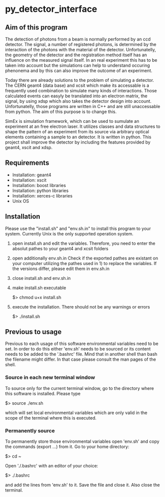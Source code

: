 # py_detector_interface

## Aim of this program

The detection of photons from a beam is normally performed by an ccd detector. The signal, a number of registered photons, is determined by the interaction of the photons with the material of the detector. Unfortunatelly, the geometry of the detector and the registration method itself has an influence on the measured signal itself. In an real experiment this has to be taken into account but the simulations can help to understand occuring phenonema and by this can also improve the outcome of an experiment. 

Today there are already solutions to the problem of simulating a detector. The CERN geant4 (data base) and xcsit which make its accessable is a frequently used combination to simulate many kinds of interactions. Those calculated events can easyly be translated into an electron matrix, the signal,  by using xdsp which also takes the detector design into account. Unfortunatelly, those programs are written in C++ and are still unaccessable from python. The aim of this purpose is to change this.

SimEx is simulation framework, which can be used to sumulate an experiment at an free electron laser. It utilizes classes and data structures to shape the pattern of an experiment from its source via arbitrary optical elements containing a sample to an detector.  It is written in python. This project shall improve the detector by including the features provided by geant4, xscit and xdsp.

## Requirements

- Installation:	geant4
- Installation: xscit
- Installation: boost libraries
- Installation: python libraries
- Installation: xerces-c libraries
- Unix OS

## Installation

Please use the "install.sh" and "env.sh.in" to install this program to your
system. Currently Unix is the only supported operation system. 

1) open install.sh and edit the variables. Therefore, you need to enter the
    absolut pathes to your geant4 and xcsit folders

2) open additionally env.sh.in Check if the exported pathes are existant on your
	computer utilizing the pathes used in 1) to replace the variables. If the
	versions differ, please edit them in env.sh.in

3) close install.sh and env.sh.in 

4) make install.sh executable
	
	$> chmod u+x install.sh

5) execute the installation. There should not be any warnings or errors
	
	$> ./install.sh

## Previous to usage

Previous to each usage of this software environmental variables need to be set. In order to do this either 'env.sh' needs to be sourced or its content needs to be added to the '.bashrc' file. Mind that in another shell than bash the filename might differ. In that case please consult the man pages of the shell.

### Source in each new terminal window


To source only for the current terminal window, go to the directory where this software is installed. Please type

   $> source ./env.sh

which will set local environmental variables which are only valid in the scope of the terminal where this is executed.

### Permanently source


To permanently store those environmental variables open 'env.sh' and copy the commands (export ...) from it. Go to your home directory:
  
   $> cd ~

Open './.bashrc' with an editor of your choice:

   $> <editor> ./.bashrc
  
and add the lines from 'env.sh' to it. Save the file and close it. Also close the terminal.
